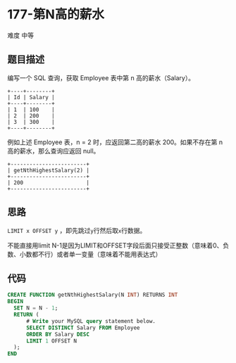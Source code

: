 # 177-第N高的薪水

难度 中等



## 题目描述

编写一个 SQL 查询，获取 Employee 表中第 n 高的薪水（Salary）。
```
+----+--------+
| Id | Salary |
+----+--------+
| 1  | 100    |
| 2  | 200    |
| 3  | 300    |
+----+--------+
```
例如上述 Employee 表，n = 2 时，应返回第二高的薪水 200。如果不存在第 n 高的薪水，那么查询应返回 null。
```
+------------------------+
| getNthHighestSalary(2) |
+------------------------+
| 200                    |
+------------------------+
```


## 思路

`LIMIT x OFFSET y` ，即先跳过`y`行然后取`x`行数据。

不能直接用limit N-1是因为LIMIT和OFFSET字段后面只接受正整数（意味着0、负数、小数都不行）或者单一变量（意味着不能用表达式）



## 代码

```sql
CREATE FUNCTION getNthHighestSalary(N INT) RETURNS INT
BEGIN
  SET N = N - 1;
  RETURN (
      # Write your MySQL query statement below.
      SELECT DISTINCT Salary FROM Employee
      ORDER BY Salary DESC
      LIMIT 1 OFFSET N
  );
END
```

